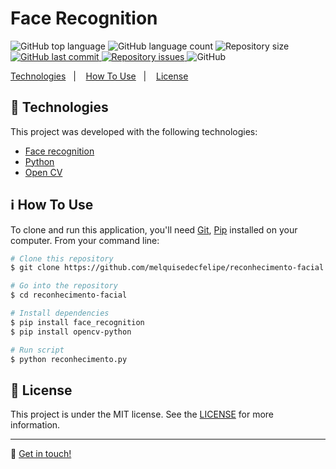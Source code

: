 <h1>Face Recognition</h1>

<p>
  <img alt="GitHub top language" src="https://img.shields.io/github/languages/top/melquisedecfelipe/reconhecimento-facial.svg">

  <img alt="GitHub language count" src="https://img.shields.io/github/languages/count/melquisedecfelipe/reconhecimento-facial.svg">

  <img alt="Repository size" src="https://img.shields.io/github/repo-size/melquisedecfelipe/reconhecimento-facial.svg">

  <a href="https://github.com/melquisedecfelipe/reconhecimento-facial/commits/master">
    <img alt="GitHub last commit" src="https://img.shields.io/github/last-commit/melquisedecfelipe/reconhecimento-facial.svg">
  </a>

  <a href="https://github.com/melquisedecfelipe/reconhecimento-facial/issues">
    <img alt="Repository issues" src="https://img.shields.io/github/issues/melquisedecfelipe/reconhecimento-facial.svg">
  </a>

  <img alt="GitHub" src="https://img.shields.io/github/license/melquisedecfelipe/reconhecimento-facial.svg">
</p>

<p>
  <a href="#rocket-technologies">Technologies</a>&nbsp;&nbsp;&nbsp;|&nbsp;&nbsp;&nbsp;
  <a href="#information_source-how-to-use">How To Use</a>&nbsp;&nbsp;&nbsp;|&nbsp;&nbsp;&nbsp;
  <a href="#memo-license">License</a>
</p>

## :rocket: Technologies

This project was developed with the following technologies:

-  [Face recognition](https://github.com/ageitgey/face_recognition)
-  [Python](https://www.python.org)
-  [Open CV](https://opencv.org/)

## :information_source: How To Use

To clone and run this application, you'll need [Git](https://git-scm.com), [Pip](https://pip.pypa.io/) installed on your computer. From your command line:

```bash
# Clone this repository
$ git clone https://github.com/melquisedecfelipe/reconhecimento-facial

# Go into the repository
$ cd reconhecimento-facial

# Install dependencies
$ pip install face_recognition
$ pip install opencv-python

# Run script
$ python reconhecimento.py
```

## :memo: License
This project is under the MIT license. See the [LICENSE](https://github.com/melquisedecfelipe/reconhecimento-facial/blob/master/LICENSE) for more information.

---

:wave: [Get in touch!](https://www.linkedin.com/in/melquisedecfelipe/)
